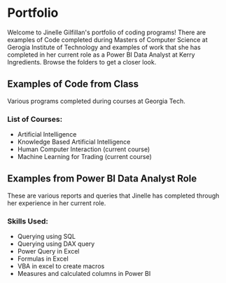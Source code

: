 # Portfolio
Welcome to Jinelle Gilfillan's portfolio of coding programs! There are examples of Code completed during Masters of Computer Science at Gerogia Institute of Technology and examples of work that she has completed in her current role as a Power BI Data Analyst at Kerry Ingredients. Browse the folders to get a closer look.

## Examples of Code from Class
Various programs completed during courses at Georgia Tech.
### List of Courses:
 - Artificial Intelligence
 - Knowledge Based Artificial Intelligence
 - Human Computer Interaction (current course)
 - Machine Learning for Trading (current course)
 
 ## Examples from Power BI Data Analyst Role
 These are various reports and queries that Jinelle has completed through her experience in her current role. 
 ### Skills Used:
 - Querying using SQL
 - Querying using DAX query
 - Power Query in Excel
 - Formulas in Excel
 - VBA in excel to create macros
 - Measures and calculated columns in Power BI
